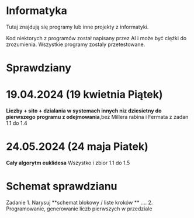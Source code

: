 # Informatyka
Tutaj znajdują się programy lub inne projekty z informatyki.

Kod niektorych z programów został napisany przez AI i może być ciężki do zrozumienia. Wszystkie programy zostaly przetestowane.

# Sprawdziany

<!-- Kazdy sprawdzian na godzinę 5 zadan jeden obowiązkowy lub dwa z algorytmow, 2 z c++ i 2 z pythona -->

<!-- # 05.03.2024  (5 marca Wtorek) -->
<!--  **Liczby pierwsze i złożone** -->
<!--  Zestawy zadań: Operacje wyjscia wejscia, instrukcje warunkowe -->
<!-- # 19.03.2024  (19 marca Wtorek) -->
<!-- **Sito Erastotenesa** (Pierwsze 3 pdfy bez sita atkina Bernsteina) i wszystko co wczesniej, z zadań 1.1 do 1.3 -->
# 19.04.2024 (19 kwietnia Piątek)
**Liczby + sito + dzialania w systemach innych niz dziesietny do pierwszego programu z odejmowania**,bez Millera rabina i Fermata z zadan 1.1 do 1.4
# 24.05.2024 (24 maja Piatek) 
**Cały algorytm euklidesa**  Wszystko i zbior 1.1 do 1.5

# Schemat sprawdzianu

Zadanie 1. Narysuj **schemat blokowy / liste kroków ** ....
2. Programowanie, generowanie liczb pierwszych w przedziale

